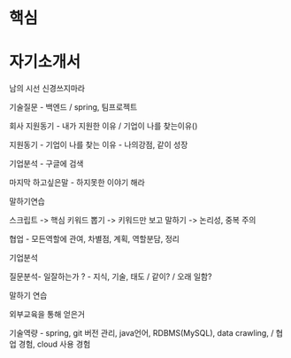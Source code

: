 # 핵심



# 자기소개서

남의 시선 신경쓰지마라



기술질문 - 백엔드 / spring, 팀프로젝트 

회사 지원동기 - 내가 지원한 이유 / 기업이 나를 찾는이유()



지원동기 - 기업이 나를 찾는 이유 - 나의강점, 같이 성장

기업분석 - 구글에 검색

마지막 하고싶은말 - 하지못한 이야기 해라



말하기연습

스크립트 -> 핵심 키워드 뽑기 -> 키워드만 보고 말하기 -> 논리성, 중복 주의

협업 - 모든역할에 관여, 차별점, 계획, 역할분담, 정리 



기업분석

질문분석- 일잘하는가 ? - 지식, 기술, 태도 /  같이? / 오래 일함?

말하기 연습



외부교육을 통해 얻은거

기술역량 - spring, git 버전 관리, java언어, RDBMS(MySQL), data crawling,    /   협업 경험, cloud 사용 경험
